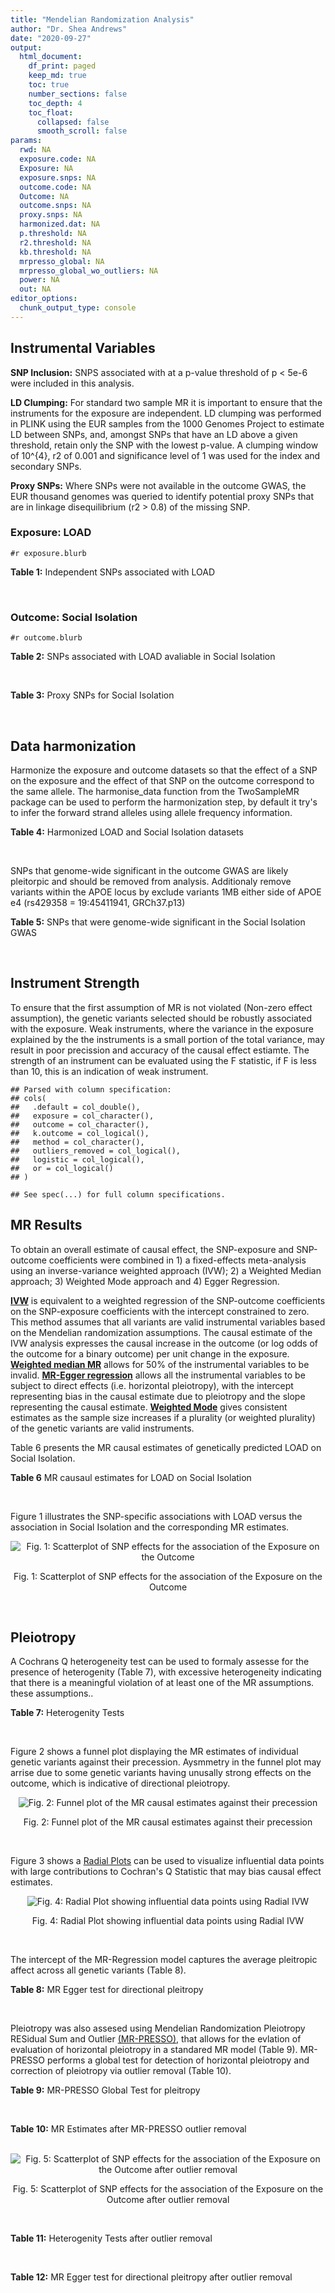 ```yaml
---
title: "Mendelian Randomization Analysis"
author: "Dr. Shea Andrews"
date: "2020-09-27"
output:
  html_document:
    df_print: paged
    keep_md: true
    toc: true
    number_sections: false
    toc_depth: 4
    toc_float:
      collapsed: false
      smooth_scroll: false
params:
  rwd: NA
  exposure.code: NA
  Exposure: NA
  exposure.snps: NA
  outcome.code: NA
  Outcome: NA
  outcome.snps: NA
  proxy.snps: NA
  harmonized.dat: NA
  p.threshold: NA
  r2.threshold: NA
  kb.threshold: NA
  mrpresso_global: NA
  mrpresso_global_wo_outliers: NA
  power: NA
  out: NA
editor_options:
  chunk_output_type: console
---
```







## Instrumental Variables
**SNP Inclusion:** SNPS associated with at a p-value threshold of p < 5e-6 were included in this analysis.
<br>

**LD Clumping:** For standard two sample MR it is important to ensure that the instruments for the exposure are independent. LD clumping was performed in PLINK using the EUR samples from the 1000 Genomes Project to estimate LD between SNPs, and, amongst SNPs that have an LD above a given threshold, retain only the SNP with the lowest p-value. A clumping window of 10^{4}, r2 of 0.001 and significance level of 1 was used for the index and secondary SNPs.
<br>

**Proxy SNPs:** Where SNPs were not available in the outcome GWAS, the EUR thousand genomes was queried to identify potential proxy SNPs that are in linkage disequilibrium (r2 > 0.8) of the missing SNP.
<br>

### Exposure: LOAD
`#r exposure.blurb`
<br>

**Table 1:** Independent SNPs associated with LOAD
<div data-pagedtable="false">
  <script data-pagedtable-source type="application/json">
{"columns":[{"label":["SNP"],"name":[1],"type":["chr"],"align":["left"]},{"label":["CHROM"],"name":[2],"type":["dbl"],"align":["right"]},{"label":["POS"],"name":[3],"type":["dbl"],"align":["right"]},{"label":["REF"],"name":[4],"type":["chr"],"align":["left"]},{"label":["ALT"],"name":[5],"type":["chr"],"align":["left"]},{"label":["AF"],"name":[6],"type":["dbl"],"align":["right"]},{"label":["BETA"],"name":[7],"type":["dbl"],"align":["right"]},{"label":["SE"],"name":[8],"type":["dbl"],"align":["right"]},{"label":["Z"],"name":[9],"type":["dbl"],"align":["right"]},{"label":["P"],"name":[10],"type":["dbl"],"align":["right"]},{"label":["N"],"name":[11],"type":["dbl"],"align":["right"]},{"label":["TRAIT"],"name":[12],"type":["chr"],"align":["left"]}],"data":[{"1":"rs679515","2":"1","3":"207750568","4":"T","5":"C","6":"0.8126","7":"-0.1508","8":"0.0183","9":"-8.240440","10":"1.555000e-16","11":"63926","12":"LOAD"},{"1":"rs7584040","2":"2","3":"127863224","4":"C","5":"T","6":"0.2261","7":"0.0862","8":"0.0172","9":"5.011628","10":"5.341000e-07","11":"63926","12":"LOAD"},{"1":"rs6733839","2":"2","3":"127892810","4":"C","5":"T","6":"0.4067","7":"0.1693","8":"0.0154","9":"10.993506","10":"4.022000e-28","11":"63926","12":"LOAD"},{"1":"rs35695568","2":"2","3":"186794162","4":"G","5":"T","6":"0.0922","7":"0.1152","8":"0.0247","9":"4.663968","10":"3.200000e-06","11":"63926","12":"LOAD"},{"1":"rs10933431","2":"2","3":"233981912","4":"G","5":"C","6":"0.7774","7":"0.1001","8":"0.0194","9":"5.159794","10":"2.552000e-07","11":"63926","12":"LOAD"},{"1":"rs6805148","2":"3","3":"45101639","4":"A","5":"C","6":"0.0864","7":"-0.1293","8":"0.0257","9":"-5.031130","10":"4.774000e-07","11":"63926","12":"LOAD"},{"1":"rs28660482","2":"4","3":"66245059","4":"T","5":"A","6":"0.0243","7":"0.2220","8":"0.0475","9":"4.673684","10":"2.900000e-06","11":"63926","12":"LOAD"},{"1":"rs6822989","2":"4","3":"104176240","4":"C","5":"T","6":"0.0082","7":"0.4361","8":"0.0940","9":"4.639362","10":"3.487000e-06","11":"63926","12":"LOAD"},{"1":"rs35868327","2":"5","3":"52665230","4":"T","5":"A","6":"0.0132","7":"-0.3753","8":"0.0760","9":"-4.938158","10":"7.796000e-07","11":"63926","12":"LOAD"},{"1":"rs11168036","2":"5","3":"139707439","4":"T","5":"G","6":"0.5033","7":"-0.0754","8":"0.0143","9":"-5.272730","10":"1.432000e-07","11":"63926","12":"LOAD"},{"1":"rs34665982","2":"6","3":"32560306","4":"T","5":"C","6":"0.5213","7":"-0.0967","8":"0.0166","9":"-5.825300","10":"5.798000e-09","11":"63926","12":"LOAD"},{"1":"rs114812713","2":"6","3":"41034000","4":"G","5":"C","6":"0.0301","7":"0.2980","8":"0.0431","9":"6.914153","10":"4.467000e-12","11":"63926","12":"LOAD"},{"1":"rs1385742","2":"6","3":"47595155","4":"A","5":"T","6":"0.6344","7":"-0.0876","8":"0.0157","9":"-5.579620","10":"2.232000e-08","11":"63926","12":"LOAD"},{"1":"rs143429938","2":"7","3":"33721795","4":"C","5":"T","6":"0.0211","7":"0.3535","8":"0.0769","9":"4.596879","10":"4.253000e-06","11":"63926","12":"LOAD"},{"1":"rs9649710","2":"7","3":"50322832","4":"A","5":"G","6":"0.6331","7":"0.0676","8":"0.0148","9":"4.567570","10":"4.794000e-06","11":"63926","12":"LOAD"},{"1":"rs117240937","2":"7","3":"127426090","4":"G","5":"A","6":"0.0173","7":"-0.3122","8":"0.0672","9":"-4.645833","10":"3.350000e-06","11":"63926","12":"LOAD"},{"1":"rs11767557","2":"7","3":"143109139","4":"T","5":"C","6":"0.1968","7":"-0.1028","8":"0.0182","9":"-5.648350","10":"1.561000e-08","11":"63926","12":"LOAD"},{"1":"rs73223431","2":"8","3":"27219987","4":"C","5":"T","6":"0.3669","7":"0.0936","8":"0.0153","9":"6.117647","10":"8.342000e-10","11":"63926","12":"LOAD"},{"1":"rs867230","2":"8","3":"27468503","4":"C","5":"A","6":"0.6029","7":"0.1333","8":"0.0158","9":"8.436709","10":"3.492000e-17","11":"63926","12":"LOAD"},{"1":"rs13252043","2":"8","3":"71551628","4":"C","5":"T","6":"0.0984","7":"0.1140","8":"0.0237","9":"4.810127","10":"1.570000e-06","11":"63926","12":"LOAD"},{"1":"rs6559689","2":"9","3":"85450616","4":"C","5":"T","6":"0.0504","7":"0.1585","8":"0.0335","9":"4.731343","10":"2.169000e-06","11":"63926","12":"LOAD"},{"1":"rs12416487","2":"10","3":"11721057","4":"A","5":"T","6":"0.6519","7":"0.0850","8":"0.0154","9":"5.519480","10":"3.417000e-08","11":"63926","12":"LOAD"},{"1":"rs3740688","2":"11","3":"47380340","4":"G","5":"T","6":"0.5524","7":"0.0935","8":"0.0144","9":"6.493056","10":"9.702000e-11","11":"63926","12":"LOAD"},{"1":"rs1582763","2":"11","3":"60021948","4":"G","5":"A","6":"0.3729","7":"-0.1232","8":"0.0149","9":"-8.268456","10":"1.186000e-16","11":"63926","12":"LOAD"},{"1":"rs3851179","2":"11","3":"85868640","4":"T","5":"C","6":"0.6410","7":"0.1198","8":"0.0148","9":"8.094590","10":"5.809000e-16","11":"63926","12":"LOAD"},{"1":"rs11218343","2":"11","3":"121435587","4":"T","5":"C","6":"0.0401","7":"-0.2053","8":"0.0369","9":"-5.563690","10":"2.633000e-08","11":"63926","12":"LOAD"},{"1":"rs9787911","2":"11","3":"131769402","4":"T","5":"C","6":"0.4249","7":"0.0662","8":"0.0144","9":"4.597220","10":"4.386000e-06","11":"63926","12":"LOAD"},{"1":"rs117394726","2":"12","3":"127222883","4":"A","5":"C","6":"0.0400","7":"0.2193","8":"0.0465","9":"4.716130","10":"2.459000e-06","11":"63926","12":"LOAD"},{"1":"rs17125924","2":"14","3":"53391680","4":"A","5":"G","6":"0.0926","7":"0.1222","8":"0.0246","9":"4.967480","10":"6.621000e-07","11":"63926","12":"LOAD"},{"1":"rs12590654","2":"14","3":"92938855","4":"G","5":"A","6":"0.3353","7":"-0.0906","8":"0.0157","9":"-5.770701","10":"8.729000e-09","11":"63926","12":"LOAD"},{"1":"rs383902","2":"15","3":"59034174","4":"C","5":"T","6":"0.3274","7":"-0.0698","8":"0.0151","9":"-4.622517","10":"3.812000e-06","11":"63926","12":"LOAD"},{"1":"rs28588186","2":"16","3":"19910313","4":"C","5":"G","6":"0.1981","7":"-0.0880","8":"0.0181","9":"-4.861880","10":"1.115000e-06","11":"63926","12":"LOAD"},{"1":"rs62039712","2":"16","3":"79355857","4":"G","5":"A","6":"0.1158","7":"0.1528","8":"0.0288","9":"5.305556","10":"1.171000e-07","11":"63926","12":"LOAD"},{"1":"rs34971488","2":"16","3":"81779775","4":"G","5":"A","6":"0.2205","7":"0.0940","8":"0.0198","9":"4.747475","10":"2.067000e-06","11":"63926","12":"LOAD"},{"1":"rs2632516","2":"17","3":"56409089","4":"G","5":"C","6":"0.4402","7":"-0.0748","8":"0.0147","9":"-5.088435","10":"3.671000e-07","11":"63926","12":"LOAD"},{"1":"rs12151021","2":"19","3":"1050874","4":"A","5":"G","6":"0.6753","7":"-0.1071","8":"0.0169","9":"-6.337280","10":"2.562000e-10","11":"63926","12":"LOAD"},{"1":"rs8111708","2":"19","3":"18558876","4":"A","5":"G","6":"0.3427","7":"0.0696","8":"0.0151","9":"4.609270","10":"3.946000e-06","11":"63926","12":"LOAD"},{"1":"rs111358663","2":"19","3":"45196958","4":"T","5":"A","6":"0.0111","7":"-0.5369","8":"0.0795","9":"-6.753459","10":"1.436000e-11","11":"63926","12":"LOAD"},{"1":"rs4803765","2":"19","3":"45358448","4":"C","5":"T","6":"0.0243","7":"0.7165","8":"0.0610","9":"11.745902","10":"7.131000e-32","11":"63926","12":"LOAD"},{"1":"rs12972156","2":"19","3":"45387459","4":"C","5":"G","6":"0.2027","7":"0.9653","8":"0.0189","9":"51.074100","10":"2.225074e-308","11":"63926","12":"LOAD"},{"1":"rs117310449","2":"19","3":"45393516","4":"C","5":"T","6":"0.0130","7":"0.9879","8":"0.0691","9":"14.296671","10":"2.275000e-46","11":"63926","12":"LOAD"},{"1":"rs73033507","2":"19","3":"45431403","4":"C","5":"T","6":"0.0239","7":"-0.3620","8":"0.0657","9":"-5.509893","10":"3.646000e-08","11":"63926","12":"LOAD"},{"1":"rs114533385","2":"19","3":"45436753","4":"C","5":"T","6":"0.0210","7":"0.8281","8":"0.0661","9":"12.527988","10":"5.434000e-36","11":"63926","12":"LOAD"},{"1":"rs118004808","2":"19","3":"45439498","4":"C","5":"T","6":"0.0177","7":"-0.5523","8":"0.1015","9":"-5.441379","10":"5.274000e-08","11":"63926","12":"LOAD"},{"1":"rs139995984","2":"19","3":"45574482","4":"G","5":"C","6":"0.0155","7":"-0.5343","8":"0.0879","9":"-6.078498","10":"1.192000e-09","11":"63926","12":"LOAD"},{"1":"rs80182863","2":"19","3":"45653226","4":"C","5":"T","6":"0.0234","7":"0.2977","8":"0.0623","9":"4.778491","10":"1.750000e-06","11":"63926","12":"LOAD"},{"1":"rs6014724","2":"20","3":"54998544","4":"A","5":"G","6":"0.0920","7":"-0.1319","8":"0.0259","9":"-5.092660","10":"3.652000e-07","11":"63926","12":"LOAD"},{"1":"rs2830489","2":"21","3":"28148191","4":"C","5":"T","6":"0.2882","7":"-0.0837","8":"0.0162","9":"-5.166667","10":"2.422000e-07","11":"63926","12":"LOAD"},{"1":"rs138727474","2":"22","3":"21926584","4":"C","5":"T","6":"0.0269","7":"-0.2515","8":"0.0545","9":"-4.614679","10":"3.904000e-06","11":"63926","12":"LOAD"}],"options":{"columns":{"min":{},"max":[10]},"rows":{"min":[10],"max":[10]},"pages":{}}}
  </script>
</div>
<br>

### Outcome: Social Isolation
`#r outcome.blurb`
<br>

**Table 2:** SNPs associated with LOAD avaliable in Social Isolation
<div data-pagedtable="false">
  <script data-pagedtable-source type="application/json">
{"columns":[{"label":["SNP"],"name":[1],"type":["chr"],"align":["left"]},{"label":["CHROM"],"name":[2],"type":["dbl"],"align":["right"]},{"label":["POS"],"name":[3],"type":["dbl"],"align":["right"]},{"label":["REF"],"name":[4],"type":["chr"],"align":["left"]},{"label":["ALT"],"name":[5],"type":["chr"],"align":["left"]},{"label":["AF"],"name":[6],"type":["dbl"],"align":["right"]},{"label":["BETA"],"name":[7],"type":["dbl"],"align":["right"]},{"label":["SE"],"name":[8],"type":["dbl"],"align":["right"]},{"label":["Z"],"name":[9],"type":["dbl"],"align":["right"]},{"label":["P"],"name":[10],"type":["dbl"],"align":["right"]},{"label":["N"],"name":[11],"type":["dbl"],"align":["right"]},{"label":["TRAIT"],"name":[12],"type":["chr"],"align":["left"]}],"data":[{"1":"rs679515","2":"1","3":"207750568","4":"T","5":"C","6":"0.822636","7":"-0.00027548","8":"0.00268141","9":"-0.10273800","10":"0.91817077","11":"452302","12":"Social_Isolation"},{"1":"rs7584040","2":"2","3":"127863224","4":"C","5":"T","6":"0.232646","7":"0.00059551","8":"0.00242412","9":"0.24566200","10":"0.80594419","11":"452302","12":"Social_Isolation"},{"1":"rs6733839","2":"2","3":"127892810","4":"C","5":"T","6":"0.391079","7":"0.00096754","8":"0.00209888","9":"0.46098100","10":"0.64481208","11":"452302","12":"Social_Isolation"},{"1":"rs35695568","2":"2","3":"186794162","4":"G","5":"T","6":"0.094878","7":"0.00391510","8":"0.00349514","9":"1.12016000","10":"0.26264734","11":"452302","12":"Social_Isolation"},{"1":"rs10933431","2":"2","3":"233981912","4":"G","5":"C","6":"0.781160","7":"-0.00355004","8":"0.00247723","9":"-1.43307000","10":"0.15183863","11":"452302","12":"Social_Isolation"},{"1":"rs6805148","2":"3","3":"45101639","4":"A","5":"C","6":"0.093335","7":"0.00289880","8":"0.00352091","9":"0.82331000","10":"0.41033163","11":"452302","12":"Social_Isolation"},{"1":"rs28660482","2":"4","3":"66245059","4":"T","5":"A","6":"0.023756","7":"-0.00964823","8":"0.00672565","9":"-1.43454000","10":"0.15141772","11":"452302","12":"Social_Isolation"},{"1":"rs11168036","2":"5","3":"139707439","4":"T","5":"G","6":"0.520366","7":"0.00301665","8":"0.00205017","9":"1.47141000","10":"0.14117998","11":"452302","12":"Social_Isolation"},{"1":"rs114812713","2":"6","3":"41034000","4":"G","5":"C","6":"0.026600","7":"-0.00657729","8":"0.00636523","9":"-1.03332000","10":"0.30145621","11":"452302","12":"Social_Isolation"},{"1":"rs1385742","2":"6","3":"47595155","4":"A","5":"T","6":"0.646838","7":"-0.00240520","8":"0.00214297","9":"-1.12237000","10":"0.26170657","11":"452302","12":"Social_Isolation"},{"1":"rs143429938","2":"7","3":"33721795","4":"C","5":"T","6":"0.015904","7":"0.00820575","8":"0.00818707","9":"1.00228000","10":"0.31620778","11":"452302","12":"Social_Isolation"},{"1":"rs9649710","2":"7","3":"50322832","4":"A","5":"G","6":"0.604244","7":"0.00438281","8":"0.00209450","9":"2.09253000","10":"0.03639072","11":"452302","12":"Social_Isolation"},{"1":"rs11767557","2":"7","3":"143109139","4":"T","5":"C","6":"0.213882","7":"0.00243225","8":"0.00249787","9":"0.97373000","10":"0.33019068","11":"452302","12":"Social_Isolation"},{"1":"rs73223431","2":"8","3":"27219987","4":"C","5":"T","6":"0.366301","7":"-0.00062303","8":"0.00212589","9":"-0.29306800","10":"0.76947052","11":"452302","12":"Social_Isolation"},{"1":"rs867230","2":"8","3":"27468503","4":"C","5":"A","6":"0.586984","7":"-0.00261719","8":"0.00208019","9":"-1.25815000","10":"0.20833906","11":"452302","12":"Social_Isolation"},{"1":"rs6559689","2":"9","3":"85450616","4":"C","5":"T","6":"0.045236","7":"0.00001560","8":"0.00492845","9":"0.00316618","10":"0.99747376","11":"452302","12":"Social_Isolation"},{"1":"rs12416487","2":"10","3":"11721057","4":"A","5":"T","6":"0.656695","7":"-0.00343914","8":"0.00215714","9":"-1.59430000","10":"0.11086794","11":"452302","12":"Social_Isolation"},{"1":"rs3740688","2":"11","3":"47380340","4":"G","5":"T","6":"0.544818","7":"0.00804757","8":"0.00205675","9":"3.91275000","10":"0.00009125","11":"452302","12":"Social_Isolation"},{"1":"rs1582763","2":"11","3":"60021948","4":"G","5":"A","6":"0.380114","7":"0.00078686","8":"0.00211002","9":"0.37291500","10":"0.70921192","11":"452302","12":"Social_Isolation"},{"1":"rs3851179","2":"11","3":"85868640","4":"T","5":"C","6":"0.628764","7":"-0.00204719","8":"0.00211998","9":"-0.96566600","10":"0.33421118","11":"452302","12":"Social_Isolation"},{"1":"rs11218343","2":"11","3":"121435587","4":"T","5":"C","6":"0.037070","7":"0.00173279","8":"0.00542115","9":"0.31963500","10":"0.74924518","11":"452302","12":"Social_Isolation"},{"1":"rs9787911","2":"11","3":"131769402","4":"T","5":"C","6":"0.427774","7":"0.00384797","8":"0.00207019","9":"1.85876000","10":"0.06306156","11":"452302","12":"Social_Isolation"},{"1":"rs117394726","2":"12","3":"127222883","4":"A","5":"C","6":"0.036110","7":"-0.00500463","8":"0.00549001","9":"-0.91159000","10":"0.36198464","11":"452302","12":"Social_Isolation"},{"1":"rs17125924","2":"14","3":"53391680","4":"A","5":"G","6":"0.091905","7":"-0.00048399","8":"0.00354540","9":"-0.13651100","10":"0.89141705","11":"452302","12":"Social_Isolation"},{"1":"rs12590654","2":"14","3":"92938855","4":"G","5":"A","6":"0.339776","7":"-0.00223486","8":"0.00216251","9":"-1.03346000","10":"0.30138992","11":"452302","12":"Social_Isolation"},{"1":"rs383902","2":"15","3":"59034174","4":"C","5":"T","6":"0.333992","7":"-0.00820420","8":"0.00217166","9":"-3.77784000","10":"0.00015819","11":"452302","12":"Social_Isolation"},{"1":"rs28588186","2":"16","3":"19910313","4":"C","5":"G","6":"0.200900","7":"-0.00141968","8":"0.00255629","9":"-0.55537000","10":"0.57864192","11":"452302","12":"Social_Isolation"},{"1":"rs62039712","2":"16","3":"79355857","4":"G","5":"A","6":"0.119960","7":"0.00606028","8":"0.00315232","9":"1.92248000","10":"0.05454558","11":"452302","12":"Social_Isolation"},{"1":"rs34971488","2":"16","3":"81779775","4":"G","5":"A","6":"0.210787","7":"0.00009228","8":"0.00251120","9":"0.03674550","10":"0.97068789","11":"452302","12":"Social_Isolation"},{"1":"rs2632516","2":"17","3":"56409089","4":"G","5":"C","6":"0.443172","7":"0.00057037","8":"0.00206183","9":"0.27663400","10":"0.78206096","11":"452302","12":"Social_Isolation"},{"1":"rs12151021","2":"19","3":"1050874","4":"A","5":"G","6":"0.674199","7":"0.00318801","8":"0.00218540","9":"1.45878000","10":"0.14462556","11":"452302","12":"Social_Isolation"},{"1":"rs8111708","2":"19","3":"18558876","4":"A","5":"G","6":"0.349688","7":"-0.00078792","8":"0.00214783","9":"-0.36684400","10":"0.71373503","11":"452302","12":"Social_Isolation"},{"1":"rs111358663","2":"19","3":"45196958","4":"T","5":"A","6":"0.015690","7":"0.01316460","8":"0.00824182","9":"1.59729000","10":"0.11020160","11":"452302","12":"Social_Isolation"},{"1":"rs12972156","2":"19","3":"45387459","4":"C","5":"G","6":"0.148476","7":"0.00115936","8":"0.00288054","9":"0.40248100","10":"0.68733025","11":"452302","12":"Social_Isolation"},{"1":"rs117310449","2":"19","3":"45393516","4":"C","5":"T","6":"0.012059","7":"0.00663367","8":"0.00938381","9":"0.70692700","10":"0.47961166","11":"452302","12":"Social_Isolation"},{"1":"rs73033507","2":"19","3":"45431403","4":"C","5":"T","6":"0.038443","7":"-0.01303930","8":"0.00532726","9":"-2.44765000","10":"0.01437922","11":"452302","12":"Social_Isolation"},{"1":"rs114533385","2":"19","3":"45436753","4":"C","5":"T","6":"0.011168","7":"0.00460969","8":"0.00974656","9":"0.47295600","10":"0.63624466","11":"452302","12":"Social_Isolation"},{"1":"rs118004808","2":"19","3":"45439498","4":"C","5":"T","6":"0.018615","7":"0.00531946","8":"0.00757790","9":"0.70197000","10":"0.48269785","11":"452302","12":"Social_Isolation"},{"1":"rs139995984","2":"19","3":"45574482","4":"G","5":"C","6":"0.013403","7":"0.00382230","8":"0.00890696","9":"0.42913600","10":"0.66782432","11":"452302","12":"Social_Isolation"},{"1":"rs80182863","2":"19","3":"45653226","4":"C","5":"T","6":"0.015535","7":"0.01724480","8":"0.00828218","9":"2.08216000","10":"0.03732749","11":"452302","12":"Social_Isolation"},{"1":"rs6014724","2":"20","3":"54998544","4":"A","5":"G","6":"0.088160","7":"0.00008045","8":"0.00361248","9":"0.02226960","10":"0.98223290","11":"452302","12":"Social_Isolation"},{"1":"rs2830489","2":"21","3":"28148191","4":"C","5":"T","6":"0.274803","7":"0.00636898","8":"0.00229436","9":"2.77593000","10":"0.00550443","11":"452302","12":"Social_Isolation"},{"1":"rs138727474","2":"22","3":"21926584","4":"C","5":"T","6":"0.036353","7":"-0.00381752","8":"0.00547232","9":"-0.69760500","10":"0.48542409","11":"452302","12":"Social_Isolation"},{"1":"rs6822989","2":"NA","3":"NA","4":"NA","5":"NA","6":"NA","7":"NA","8":"NA","9":"NA","10":"NA","11":"NA","12":"NA"},{"1":"rs35868327","2":"NA","3":"NA","4":"NA","5":"NA","6":"NA","7":"NA","8":"NA","9":"NA","10":"NA","11":"NA","12":"NA"},{"1":"rs34665982","2":"NA","3":"NA","4":"NA","5":"NA","6":"NA","7":"NA","8":"NA","9":"NA","10":"NA","11":"NA","12":"NA"},{"1":"rs117240937","2":"NA","3":"NA","4":"NA","5":"NA","6":"NA","7":"NA","8":"NA","9":"NA","10":"NA","11":"NA","12":"NA"},{"1":"rs13252043","2":"NA","3":"NA","4":"NA","5":"NA","6":"NA","7":"NA","8":"NA","9":"NA","10":"NA","11":"NA","12":"NA"},{"1":"rs4803765","2":"NA","3":"NA","4":"NA","5":"NA","6":"NA","7":"NA","8":"NA","9":"NA","10":"NA","11":"NA","12":"NA"}],"options":{"columns":{"min":{},"max":[10]},"rows":{"min":[10],"max":[10]},"pages":{}}}
  </script>
</div>
<br>

**Table 3:** Proxy SNPs for Social Isolation
<div data-pagedtable="false">
  <script data-pagedtable-source type="application/json">
{"columns":[{"label":["target_snp"],"name":[1],"type":["chr"],"align":["left"]},{"label":["proxy_snp"],"name":[2],"type":["chr"],"align":["left"]},{"label":["ld.r2"],"name":[3],"type":["dbl"],"align":["right"]},{"label":["Dprime"],"name":[4],"type":["dbl"],"align":["right"]},{"label":["PHASE"],"name":[5],"type":["chr"],"align":["left"]},{"label":["X12"],"name":[6],"type":["lgl"],"align":["right"]},{"label":["CHROM"],"name":[7],"type":["dbl"],"align":["right"]},{"label":["POS"],"name":[8],"type":["dbl"],"align":["right"]},{"label":["REF.proxy"],"name":[9],"type":["chr"],"align":["left"]},{"label":["ALT.proxy"],"name":[10],"type":["chr"],"align":["left"]},{"label":["AF"],"name":[11],"type":["dbl"],"align":["right"]},{"label":["BETA"],"name":[12],"type":["dbl"],"align":["right"]},{"label":["SE"],"name":[13],"type":["dbl"],"align":["right"]},{"label":["Z"],"name":[14],"type":["dbl"],"align":["right"]},{"label":["P"],"name":[15],"type":["dbl"],"align":["right"]},{"label":["N"],"name":[16],"type":["dbl"],"align":["right"]},{"label":["TRAIT"],"name":[17],"type":["chr"],"align":["left"]},{"label":["ref"],"name":[18],"type":["chr"],"align":["left"]},{"label":["ref.proxy"],"name":[19],"type":["chr"],"align":["left"]},{"label":["alt"],"name":[20],"type":["chr"],"align":["left"]},{"label":["alt.proxy"],"name":[21],"type":["chr"],"align":["left"]},{"label":["ALT"],"name":[22],"type":["chr"],"align":["left"]},{"label":["REF"],"name":[23],"type":["chr"],"align":["left"]},{"label":["proxy.outcome"],"name":[24],"type":["lgl"],"align":["right"]}],"data":[{"1":"rs35868327","2":"rs13182752","3":"1","4":"1","5":"GA/TG","6":"NA","7":"5","8":"52672171","9":"G","10":"A","11":"0.024547","12":"0.00197475","13":"0.00661908","14":"0.298342","15":"0.7654420","16":"452302","17":"Social_Isolation","18":"G","19":"A","20":"T","21":"G","22":"G","23":"T","24":"TRUE"},{"1":"rs13252043","2":"rs11996416","3":"1","4":"1","5":"TT/CC","6":"NA","7":"8","8":"71505146","9":"C","10":"T","11":"0.093972","12":"-0.00149485","13":"0.00351019","14":"-0.425859","15":"0.6702102","16":"452302","17":"Social_Isolation","18":"T","19":"T","20":"C","21":"C","22":"T","23":"C","24":"TRUE"},{"1":"rs6822989","2":"NA","3":"NA","4":"NA","5":"NA","6":"NA","7":"NA","8":"NA","9":"NA","10":"NA","11":"NA","12":"NA","13":"NA","14":"NA","15":"NA","16":"NA","17":"NA","18":"NA","19":"NA","20":"NA","21":"NA","22":"NA","23":"NA","24":"NA"},{"1":"rs34665982","2":"NA","3":"NA","4":"NA","5":"NA","6":"NA","7":"NA","8":"NA","9":"NA","10":"NA","11":"NA","12":"NA","13":"NA","14":"NA","15":"NA","16":"NA","17":"NA","18":"NA","19":"NA","20":"NA","21":"NA","22":"NA","23":"NA","24":"NA"},{"1":"rs117240937","2":"NA","3":"NA","4":"NA","5":"NA","6":"NA","7":"NA","8":"NA","9":"NA","10":"NA","11":"NA","12":"NA","13":"NA","14":"NA","15":"NA","16":"NA","17":"NA","18":"NA","19":"NA","20":"NA","21":"NA","22":"NA","23":"NA","24":"NA"},{"1":"rs4803765","2":"NA","3":"NA","4":"NA","5":"NA","6":"NA","7":"NA","8":"NA","9":"NA","10":"NA","11":"NA","12":"NA","13":"NA","14":"NA","15":"NA","16":"NA","17":"NA","18":"NA","19":"NA","20":"NA","21":"NA","22":"NA","23":"NA","24":"NA"}],"options":{"columns":{"min":{},"max":[10]},"rows":{"min":[10],"max":[10]},"pages":{}}}
  </script>
</div>
<br>

## Data harmonization
Harmonize the exposure and outcome datasets so that the effect of a SNP on the exposure and the effect of that SNP on the outcome correspond to the same allele. The harmonise_data function from the TwoSampleMR package can be used to perform the harmonization step, by default it try's to infer the forward strand alleles using allele frequency information.
<br>

**Table 4:** Harmonized LOAD and Social Isolation datasets
<div data-pagedtable="false">
  <script data-pagedtable-source type="application/json">
{"columns":[{"label":["SNP"],"name":[1],"type":["chr"],"align":["left"]},{"label":["effect_allele.exposure"],"name":[2],"type":["chr"],"align":["left"]},{"label":["other_allele.exposure"],"name":[3],"type":["chr"],"align":["left"]},{"label":["effect_allele.outcome"],"name":[4],"type":["chr"],"align":["left"]},{"label":["other_allele.outcome"],"name":[5],"type":["chr"],"align":["left"]},{"label":["beta.exposure"],"name":[6],"type":["dbl"],"align":["right"]},{"label":["beta.outcome"],"name":[7],"type":["dbl"],"align":["right"]},{"label":["eaf.exposure"],"name":[8],"type":["dbl"],"align":["right"]},{"label":["eaf.outcome"],"name":[9],"type":["dbl"],"align":["right"]},{"label":["remove"],"name":[10],"type":["lgl"],"align":["right"]},{"label":["palindromic"],"name":[11],"type":["lgl"],"align":["right"]},{"label":["ambiguous"],"name":[12],"type":["lgl"],"align":["right"]},{"label":["id.outcome"],"name":[13],"type":["chr"],"align":["left"]},{"label":["chr.outcome"],"name":[14],"type":["dbl"],"align":["right"]},{"label":["pos.outcome"],"name":[15],"type":["dbl"],"align":["right"]},{"label":["se.outcome"],"name":[16],"type":["dbl"],"align":["right"]},{"label":["z.outcome"],"name":[17],"type":["dbl"],"align":["right"]},{"label":["pval.outcome"],"name":[18],"type":["dbl"],"align":["right"]},{"label":["samplesize.outcome"],"name":[19],"type":["dbl"],"align":["right"]},{"label":["outcome"],"name":[20],"type":["chr"],"align":["left"]},{"label":["mr_keep.outcome"],"name":[21],"type":["lgl"],"align":["right"]},{"label":["pval_origin.outcome"],"name":[22],"type":["chr"],"align":["left"]},{"label":["chr.exposure"],"name":[23],"type":["dbl"],"align":["right"]},{"label":["pos.exposure"],"name":[24],"type":["dbl"],"align":["right"]},{"label":["se.exposure"],"name":[25],"type":["dbl"],"align":["right"]},{"label":["z.exposure"],"name":[26],"type":["dbl"],"align":["right"]},{"label":["pval.exposure"],"name":[27],"type":["dbl"],"align":["right"]},{"label":["samplesize.exposure"],"name":[28],"type":["dbl"],"align":["right"]},{"label":["exposure"],"name":[29],"type":["chr"],"align":["left"]},{"label":["mr_keep.exposure"],"name":[30],"type":["lgl"],"align":["right"]},{"label":["pval_origin.exposure"],"name":[31],"type":["chr"],"align":["left"]},{"label":["id.exposure"],"name":[32],"type":["chr"],"align":["left"]},{"label":["action"],"name":[33],"type":["dbl"],"align":["right"]},{"label":["mr_keep"],"name":[34],"type":["lgl"],"align":["right"]},{"label":["pt"],"name":[35],"type":["dbl"],"align":["right"]},{"label":["pleitropy_keep"],"name":[36],"type":["lgl"],"align":["right"]},{"label":["mrpresso_RSSobs"],"name":[37],"type":["dbl"],"align":["right"]},{"label":["mrpresso_pval"],"name":[38],"type":["dbl"],"align":["right"]},{"label":["mrpresso_keep"],"name":[39],"type":["lgl"],"align":["right"]}],"data":[{"1":"rs10933431","2":"C","3":"G","4":"C","5":"G","6":"0.1001","7":"-0.00355004","8":"0.7774","9":"0.781160","10":"FALSE","11":"TRUE","12":"FALSE","13":"bchj82","14":"2","15":"233981912","16":"0.00247723","17":"-1.43307000","18":"0.15183863","19":"452302","20":"Day2018sociso","21":"TRUE","22":"reported","23":"2","24":"233981912","25":"0.0194","26":"5.159794","27":"2.552e-07","28":"63926","29":"Kunkle2019load","30":"TRUE","31":"reported","32":"lDkvlz","33":"2","34":"TRUE","35":"5e-06","36":"TRUE","37":"1.359987e-05","38":"1.0000","39":"TRUE"},{"1":"rs111358663","2":"A","3":"T","4":"A","5":"T","6":"-0.5369","7":"0.01316460","8":"0.0111","9":"0.015690","10":"FALSE","11":"TRUE","12":"FALSE","13":"bchj82","14":"19","15":"45196958","16":"0.00824182","17":"1.59729000","18":"0.11020160","19":"452302","20":"Day2018sociso","21":"TRUE","22":"reported","23":"19","24":"45196958","25":"0.0795","26":"-6.753459","27":"1.436e-11","28":"63926","29":"Kunkle2019load","30":"TRUE","31":"reported","32":"lDkvlz","33":"2","34":"TRUE","35":"5e-06","36":"FALSE","37":"NA","38":"NA","39":"NA"},{"1":"rs11168036","2":"G","3":"T","4":"G","5":"T","6":"-0.0754","7":"0.00301665","8":"0.5033","9":"0.520366","10":"FALSE","11":"FALSE","12":"FALSE","13":"bchj82","14":"5","15":"139707439","16":"0.00205017","17":"1.47141000","18":"0.14117998","19":"452302","20":"Day2018sociso","21":"TRUE","22":"reported","23":"5","24":"139707439","25":"0.0143","26":"-5.272730","27":"1.432e-07","28":"63926","29":"Kunkle2019load","30":"TRUE","31":"reported","32":"lDkvlz","33":"2","34":"TRUE","35":"5e-06","36":"TRUE","37":"9.706358e-06","38":"1.0000","39":"TRUE"},{"1":"rs11218343","2":"C","3":"T","4":"C","5":"T","6":"-0.2053","7":"0.00173279","8":"0.0401","9":"0.037070","10":"FALSE","11":"FALSE","12":"FALSE","13":"bchj82","14":"11","15":"121435587","16":"0.00542115","17":"0.31963500","18":"0.74924518","19":"452302","20":"Day2018sociso","21":"TRUE","22":"reported","23":"11","24":"121435587","25":"0.0369","26":"-5.563690","27":"2.633e-08","28":"63926","29":"Kunkle2019load","30":"TRUE","31":"reported","32":"lDkvlz","33":"2","34":"TRUE","35":"5e-06","36":"TRUE","37":"3.487825e-06","38":"1.0000","39":"TRUE"},{"1":"rs114533385","2":"T","3":"C","4":"T","5":"C","6":"0.8281","7":"0.00460969","8":"0.0210","9":"0.011168","10":"FALSE","11":"FALSE","12":"FALSE","13":"bchj82","14":"19","15":"45436753","16":"0.00974656","17":"0.47295600","18":"0.63624466","19":"452302","20":"Day2018sociso","21":"TRUE","22":"reported","23":"19","24":"45436753","25":"0.0661","26":"12.527988","27":"5.434e-36","28":"63926","29":"Kunkle2019load","30":"TRUE","31":"reported","32":"lDkvlz","33":"2","34":"TRUE","35":"5e-06","36":"FALSE","37":"NA","38":"NA","39":"NA"},{"1":"rs114812713","2":"C","3":"G","4":"C","5":"G","6":"0.2980","7":"-0.00657729","8":"0.0301","9":"0.026600","10":"FALSE","11":"TRUE","12":"FALSE","13":"bchj82","14":"6","15":"41034000","16":"0.00636523","17":"-1.03332000","18":"0.30145621","19":"452302","20":"Day2018sociso","21":"TRUE","22":"reported","23":"6","24":"41034000","25":"0.0431","26":"6.914153","27":"4.467e-12","28":"63926","29":"Kunkle2019load","30":"TRUE","31":"reported","32":"lDkvlz","33":"2","34":"TRUE","35":"5e-06","36":"TRUE","37":"4.824878e-05","38":"1.0000","39":"TRUE"},{"1":"rs117310449","2":"T","3":"C","4":"T","5":"C","6":"0.9879","7":"0.00663367","8":"0.0130","9":"0.012059","10":"FALSE","11":"FALSE","12":"FALSE","13":"bchj82","14":"19","15":"45393516","16":"0.00938381","17":"0.70692700","18":"0.47961166","19":"452302","20":"Day2018sociso","21":"TRUE","22":"reported","23":"19","24":"45393516","25":"0.0691","26":"14.296671","27":"2.275e-46","28":"63926","29":"Kunkle2019load","30":"TRUE","31":"reported","32":"lDkvlz","33":"2","34":"TRUE","35":"5e-06","36":"FALSE","37":"NA","38":"NA","39":"NA"},{"1":"rs117394726","2":"C","3":"A","4":"C","5":"A","6":"0.2193","7":"-0.00500463","8":"0.0400","9":"0.036110","10":"FALSE","11":"FALSE","12":"FALSE","13":"bchj82","14":"12","15":"127222883","16":"0.00549001","17":"-0.91159000","18":"0.36198464","19":"452302","20":"Day2018sociso","21":"TRUE","22":"reported","23":"12","24":"127222883","25":"0.0465","26":"4.716130","27":"2.459e-06","28":"63926","29":"Kunkle2019load","30":"TRUE","31":"reported","32":"lDkvlz","33":"2","34":"TRUE","35":"5e-06","36":"TRUE","37":"2.737851e-05","38":"1.0000","39":"TRUE"},{"1":"rs11767557","2":"C","3":"T","4":"C","5":"T","6":"-0.1028","7":"0.00243225","8":"0.1968","9":"0.213882","10":"FALSE","11":"FALSE","12":"FALSE","13":"bchj82","14":"7","15":"143109139","16":"0.00249787","17":"0.97373000","18":"0.33019068","19":"452302","20":"Day2018sociso","21":"TRUE","22":"reported","23":"7","24":"143109139","25":"0.0182","26":"-5.648350","27":"1.561e-08","28":"63926","29":"Kunkle2019load","30":"TRUE","31":"reported","32":"lDkvlz","33":"2","34":"TRUE","35":"5e-06","36":"TRUE","37":"6.477578e-06","38":"1.0000","39":"TRUE"},{"1":"rs118004808","2":"T","3":"C","4":"T","5":"C","6":"-0.5523","7":"0.00531946","8":"0.0177","9":"0.018615","10":"FALSE","11":"FALSE","12":"FALSE","13":"bchj82","14":"19","15":"45439498","16":"0.00757790","17":"0.70197000","18":"0.48269785","19":"452302","20":"Day2018sociso","21":"TRUE","22":"reported","23":"19","24":"45439498","25":"0.1015","26":"-5.441379","27":"5.274e-08","28":"63926","29":"Kunkle2019load","30":"TRUE","31":"reported","32":"lDkvlz","33":"2","34":"TRUE","35":"5e-06","36":"FALSE","37":"NA","38":"NA","39":"NA"},{"1":"rs12151021","2":"G","3":"A","4":"G","5":"A","6":"-0.1071","7":"0.00318801","8":"0.6753","9":"0.674199","10":"FALSE","11":"FALSE","12":"FALSE","13":"bchj82","14":"19","15":"1050874","16":"0.00218540","17":"1.45878000","18":"0.14462556","19":"452302","20":"Day2018sociso","21":"TRUE","22":"reported","23":"19","24":"1050874","25":"0.0169","26":"-6.337280","27":"2.562e-10","28":"63926","29":"Kunkle2019load","30":"TRUE","31":"reported","32":"lDkvlz","33":"2","34":"TRUE","35":"5e-06","36":"TRUE","37":"1.129143e-05","38":"1.0000","39":"TRUE"},{"1":"rs12416487","2":"T","3":"A","4":"T","5":"A","6":"0.0850","7":"-0.00343914","8":"0.6519","9":"0.656695","10":"FALSE","11":"TRUE","12":"FALSE","13":"bchj82","14":"10","15":"11721057","16":"0.00215714","17":"-1.59430000","18":"0.11086794","19":"452302","20":"Day2018sociso","21":"TRUE","22":"reported","23":"10","24":"11721057","25":"0.0154","26":"5.519480","27":"3.417e-08","28":"63926","29":"Kunkle2019load","30":"TRUE","31":"reported","32":"lDkvlz","33":"2","34":"TRUE","35":"5e-06","36":"TRUE","37":"1.269148e-05","38":"1.0000","39":"TRUE"},{"1":"rs12590654","2":"A","3":"G","4":"A","5":"G","6":"-0.0906","7":"-0.00223486","8":"0.3353","9":"0.339776","10":"FALSE","11":"FALSE","12":"FALSE","13":"bchj82","14":"14","15":"92938855","16":"0.00216251","17":"-1.03346000","18":"0.30138992","19":"452302","20":"Day2018sociso","21":"TRUE","22":"reported","23":"14","24":"92938855","25":"0.0157","26":"-5.770701","27":"8.729e-09","28":"63926","29":"Kunkle2019load","30":"TRUE","31":"reported","32":"lDkvlz","33":"2","34":"TRUE","35":"5e-06","36":"TRUE","37":"5.079972e-06","38":"1.0000","39":"TRUE"},{"1":"rs12972156","2":"G","3":"C","4":"G","5":"C","6":"0.9653","7":"0.00115936","8":"0.2027","9":"0.148476","10":"FALSE","11":"TRUE","12":"FALSE","13":"bchj82","14":"19","15":"45387459","16":"0.00288054","17":"0.40248100","18":"0.68733025","19":"452302","20":"Day2018sociso","21":"TRUE","22":"reported","23":"19","24":"45387459","25":"0.0189","26":"51.074100","27":"1.000e-200","28":"63926","29":"Kunkle2019load","30":"TRUE","31":"reported","32":"lDkvlz","33":"2","34":"TRUE","35":"5e-06","36":"FALSE","37":"NA","38":"NA","39":"NA"},{"1":"rs13252043","2":"T","3":"C","4":"T","5":"C","6":"0.1140","7":"-0.00149485","8":"0.0984","9":"0.093972","10":"FALSE","11":"FALSE","12":"FALSE","13":"bchj82","14":"8","15":"71505146","16":"0.00351019","17":"-0.42585900","18":"0.67021024","19":"452302","20":"Day2018sociso","21":"TRUE","22":"reported","23":"8","24":"71551628","25":"0.0237","26":"4.810127","27":"1.570e-06","28":"63926","29":"Kunkle2019load","30":"TRUE","31":"reported","32":"lDkvlz","33":"2","34":"TRUE","35":"5e-06","36":"TRUE","37":"2.472148e-06","38":"1.0000","39":"TRUE"},{"1":"rs1385742","2":"T","3":"A","4":"T","5":"A","6":"-0.0876","7":"-0.00240520","8":"0.6344","9":"0.646838","10":"FALSE","11":"TRUE","12":"FALSE","13":"bchj82","14":"6","15":"47595155","16":"0.00214297","17":"-1.12237000","18":"0.26170657","19":"452302","20":"Day2018sociso","21":"TRUE","22":"reported","23":"6","24":"47595155","25":"0.0157","26":"-5.579620","27":"2.232e-08","28":"63926","29":"Kunkle2019load","30":"TRUE","31":"reported","32":"lDkvlz","33":"2","34":"TRUE","35":"5e-06","36":"TRUE","37":"5.890873e-06","38":"1.0000","39":"TRUE"},{"1":"rs138727474","2":"T","3":"C","4":"T","5":"C","6":"-0.2515","7":"-0.00381752","8":"0.0269","9":"0.036353","10":"FALSE","11":"FALSE","12":"FALSE","13":"bchj82","14":"22","15":"21926584","16":"0.00547232","17":"-0.69760500","18":"0.48542409","19":"452302","20":"Day2018sociso","21":"TRUE","22":"reported","23":"22","24":"21926584","25":"0.0545","26":"-4.614679","27":"3.904e-06","28":"63926","29":"Kunkle2019load","30":"TRUE","31":"reported","32":"lDkvlz","33":"2","34":"TRUE","35":"5e-06","36":"TRUE","37":"1.463827e-05","38":"1.0000","39":"TRUE"},{"1":"rs139995984","2":"C","3":"G","4":"C","5":"G","6":"-0.5343","7":"0.00382230","8":"0.0155","9":"0.013403","10":"FALSE","11":"TRUE","12":"FALSE","13":"bchj82","14":"19","15":"45574482","16":"0.00890696","17":"0.42913600","18":"0.66782432","19":"452302","20":"Day2018sociso","21":"TRUE","22":"reported","23":"19","24":"45574482","25":"0.0879","26":"-6.078498","27":"1.192e-09","28":"63926","29":"Kunkle2019load","30":"TRUE","31":"reported","32":"lDkvlz","33":"2","34":"TRUE","35":"5e-06","36":"FALSE","37":"NA","38":"NA","39":"NA"},{"1":"rs143429938","2":"T","3":"C","4":"T","5":"C","6":"0.3535","7":"0.00820575","8":"0.0211","9":"0.015904","10":"FALSE","11":"FALSE","12":"FALSE","13":"bchj82","14":"7","15":"33721795","16":"0.00818707","17":"1.00228000","18":"0.31620778","19":"452302","20":"Day2018sociso","21":"TRUE","22":"reported","23":"7","24":"33721795","25":"0.0769","26":"4.596879","27":"4.253e-06","28":"63926","29":"Kunkle2019load","30":"TRUE","31":"reported","32":"lDkvlz","33":"2","34":"TRUE","35":"5e-06","36":"TRUE","37":"6.855789e-05","38":"1.0000","39":"TRUE"},{"1":"rs1582763","2":"A","3":"G","4":"A","5":"G","6":"-0.1232","7":"0.00078686","8":"0.3729","9":"0.380114","10":"FALSE","11":"FALSE","12":"FALSE","13":"bchj82","14":"11","15":"60021948","16":"0.00211002","17":"0.37291500","18":"0.70921192","19":"452302","20":"Day2018sociso","21":"TRUE","22":"reported","23":"11","24":"60021948","25":"0.0149","26":"-8.268456","27":"1.186e-16","28":"63926","29":"Kunkle2019load","30":"TRUE","31":"reported","32":"lDkvlz","33":"2","34":"TRUE","35":"5e-06","36":"TRUE","37":"7.912397e-07","38":"1.0000","39":"TRUE"},{"1":"rs17125924","2":"G","3":"A","4":"G","5":"A","6":"0.1222","7":"-0.00048399","8":"0.0926","9":"0.091905","10":"FALSE","11":"FALSE","12":"FALSE","13":"bchj82","14":"14","15":"53391680","16":"0.00354540","17":"-0.13651100","18":"0.89141705","19":"452302","20":"Day2018sociso","21":"TRUE","22":"reported","23":"14","24":"53391680","25":"0.0246","26":"4.967480","27":"6.621e-07","28":"63926","29":"Kunkle2019load","30":"TRUE","31":"reported","32":"lDkvlz","33":"2","34":"TRUE","35":"5e-06","36":"TRUE","37":"3.023225e-07","38":"1.0000","39":"TRUE"},{"1":"rs2632516","2":"C","3":"G","4":"C","5":"G","6":"-0.0748","7":"0.00057037","8":"0.4402","9":"0.443172","10":"FALSE","11":"TRUE","12":"TRUE","13":"bchj82","14":"17","15":"56409089","16":"0.00206183","17":"0.27663400","18":"0.78206096","19":"452302","20":"Day2018sociso","21":"TRUE","22":"reported","23":"17","24":"56409089","25":"0.0147","26":"-5.088435","27":"3.671e-07","28":"63926","29":"Kunkle2019load","30":"TRUE","31":"reported","32":"lDkvlz","33":"2","34":"FALSE","35":"5e-06","36":"TRUE","37":"NA","38":"NA","39":"NA"},{"1":"rs2830489","2":"T","3":"C","4":"T","5":"C","6":"-0.0837","7":"0.00636898","8":"0.2882","9":"0.274803","10":"FALSE","11":"FALSE","12":"FALSE","13":"bchj82","14":"21","15":"28148191","16":"0.00229436","17":"2.77593000","18":"0.00550443","19":"452302","20":"Day2018sociso","21":"TRUE","22":"reported","23":"21","24":"28148191","25":"0.0162","26":"-5.166667","27":"2.422e-07","28":"63926","29":"Kunkle2019load","30":"TRUE","31":"reported","32":"lDkvlz","33":"2","34":"TRUE","35":"5e-06","36":"TRUE","37":"4.277456e-05","38":"0.1645","39":"TRUE"},{"1":"rs28588186","2":"G","3":"C","4":"G","5":"C","6":"-0.0880","7":"-0.00141968","8":"0.1981","9":"0.200900","10":"FALSE","11":"TRUE","12":"FALSE","13":"bchj82","14":"16","15":"19910313","16":"0.00255629","17":"-0.55537000","18":"0.57864192","19":"452302","20":"Day2018sociso","21":"TRUE","22":"reported","23":"16","24":"19910313","25":"0.0181","26":"-4.861880","27":"1.115e-06","28":"63926","29":"Kunkle2019load","30":"TRUE","31":"reported","32":"lDkvlz","33":"2","34":"TRUE","35":"5e-06","36":"TRUE","37":"1.973696e-06","38":"1.0000","39":"TRUE"},{"1":"rs28660482","2":"A","3":"T","4":"A","5":"T","6":"0.2220","7":"-0.00964823","8":"0.0243","9":"0.023756","10":"FALSE","11":"TRUE","12":"FALSE","13":"bchj82","14":"4","15":"66245059","16":"0.00672565","17":"-1.43454000","18":"0.15141772","19":"452302","20":"Day2018sociso","21":"TRUE","22":"reported","23":"4","24":"66245059","25":"0.0475","26":"4.673684","27":"2.900e-06","28":"63926","29":"Kunkle2019load","30":"TRUE","31":"reported","32":"lDkvlz","33":"2","34":"TRUE","35":"5e-06","36":"TRUE","37":"9.830255e-05","38":"1.0000","39":"TRUE"},{"1":"rs34971488","2":"A","3":"G","4":"A","5":"G","6":"0.0940","7":"0.00009228","8":"0.2205","9":"0.210787","10":"FALSE","11":"FALSE","12":"FALSE","13":"bchj82","14":"16","15":"81779775","16":"0.00251120","17":"0.03674550","18":"0.97068789","19":"452302","20":"Day2018sociso","21":"TRUE","22":"reported","23":"16","24":"81779775","25":"0.0198","26":"4.747475","27":"2.067e-06","28":"63926","29":"Kunkle2019load","30":"TRUE","31":"reported","32":"lDkvlz","33":"2","34":"TRUE","35":"5e-06","36":"TRUE","37":"2.538374e-09","38":"1.0000","39":"TRUE"},{"1":"rs35695568","2":"T","3":"G","4":"T","5":"G","6":"0.1152","7":"0.00391510","8":"0.0922","9":"0.094878","10":"FALSE","11":"FALSE","12":"FALSE","13":"bchj82","14":"2","15":"186794162","16":"0.00349514","17":"1.12016000","18":"0.26264734","19":"452302","20":"Day2018sociso","21":"TRUE","22":"reported","23":"2","24":"186794162","25":"0.0247","26":"4.663968","27":"3.200e-06","28":"63926","29":"Kunkle2019load","30":"TRUE","31":"reported","32":"lDkvlz","33":"2","34":"TRUE","35":"5e-06","36":"TRUE","37":"1.542619e-05","38":"1.0000","39":"TRUE"},{"1":"rs35868327","2":"A","3":"T","4":"G","5":"T","6":"-0.3753","7":"0.00197475","8":"0.0132","9":"0.024547","10":"TRUE","11":"TRUE","12":"FALSE","13":"bchj82","14":"5","15":"52672171","16":"0.00661908","17":"0.29834200","18":"0.76544202","19":"452302","20":"Day2018sociso","21":"TRUE","22":"reported","23":"5","24":"52665230","25":"0.0760","26":"-4.938158","27":"7.796e-07","28":"63926","29":"Kunkle2019load","30":"TRUE","31":"reported","32":"lDkvlz","33":"2","34":"FALSE","35":"5e-06","36":"TRUE","37":"NA","38":"NA","39":"NA"},{"1":"rs3740688","2":"T","3":"G","4":"T","5":"G","6":"0.0935","7":"0.00804757","8":"0.5524","9":"0.544818","10":"FALSE","11":"FALSE","12":"FALSE","13":"bchj82","14":"11","15":"47380340","16":"0.00205675","17":"3.91275000","18":"0.00009125","19":"452302","20":"Day2018sociso","21":"TRUE","22":"reported","23":"11","24":"47380340","25":"0.0144","26":"6.493056","27":"9.702e-11","28":"63926","29":"Kunkle2019load","30":"TRUE","31":"reported","32":"lDkvlz","33":"2","34":"TRUE","35":"5e-06","36":"TRUE","37":"6.832349e-05","38":"0.0035","39":"FALSE"},{"1":"rs383902","2":"T","3":"C","4":"T","5":"C","6":"-0.0698","7":"-0.00820420","8":"0.3274","9":"0.333992","10":"FALSE","11":"FALSE","12":"FALSE","13":"bchj82","14":"15","15":"59034174","16":"0.00217166","17":"-3.77784000","18":"0.00015819","19":"452302","20":"Day2018sociso","21":"TRUE","22":"reported","23":"15","24":"59034174","25":"0.0151","26":"-4.622517","27":"3.812e-06","28":"63926","29":"Kunkle2019load","30":"TRUE","31":"reported","32":"lDkvlz","33":"2","34":"TRUE","35":"5e-06","36":"TRUE","37":"6.894545e-05","38":"0.0070","39":"FALSE"},{"1":"rs3851179","2":"C","3":"T","4":"C","5":"T","6":"0.1198","7":"-0.00204719","8":"0.6410","9":"0.628764","10":"FALSE","11":"FALSE","12":"FALSE","13":"bchj82","14":"11","15":"85868640","16":"0.00211998","17":"-0.96566600","18":"0.33421118","19":"452302","20":"Day2018sociso","21":"TRUE","22":"reported","23":"11","24":"85868640","25":"0.0148","26":"8.094590","27":"5.809e-16","28":"63926","29":"Kunkle2019load","30":"TRUE","31":"reported","32":"lDkvlz","33":"2","34":"TRUE","35":"5e-06","36":"TRUE","37":"4.883092e-06","38":"1.0000","39":"TRUE"},{"1":"rs6014724","2":"G","3":"A","4":"G","5":"A","6":"-0.1319","7":"0.00008045","8":"0.0920","9":"0.088160","10":"FALSE","11":"FALSE","12":"FALSE","13":"bchj82","14":"20","15":"54998544","16":"0.00361248","17":"0.02226960","18":"0.98223290","19":"452302","20":"Day2018sociso","21":"TRUE","22":"reported","23":"20","24":"54998544","25":"0.0259","26":"-5.092660","27":"3.652e-07","28":"63926","29":"Kunkle2019load","30":"TRUE","31":"reported","32":"lDkvlz","33":"2","34":"TRUE","35":"5e-06","36":"TRUE","37":"2.064404e-08","38":"1.0000","39":"TRUE"},{"1":"rs62039712","2":"A","3":"G","4":"A","5":"G","6":"0.1528","7":"0.00606028","8":"0.1158","9":"0.119960","10":"FALSE","11":"FALSE","12":"FALSE","13":"bchj82","14":"16","15":"79355857","16":"0.00315232","17":"1.92248000","18":"0.05454558","19":"452302","20":"Day2018sociso","21":"TRUE","22":"reported","23":"16","24":"79355857","25":"0.0288","26":"5.305556","27":"1.171e-07","28":"63926","29":"Kunkle2019load","30":"TRUE","31":"reported","32":"lDkvlz","33":"2","34":"TRUE","35":"5e-06","36":"TRUE","37":"3.860709e-05","38":"1.0000","39":"TRUE"},{"1":"rs6559689","2":"T","3":"C","4":"T","5":"C","6":"0.1585","7":"0.00001560","8":"0.0504","9":"0.045236","10":"FALSE","11":"FALSE","12":"FALSE","13":"bchj82","14":"9","15":"85450616","16":"0.00492845","17":"0.00316618","18":"0.99747376","19":"452302","20":"Day2018sociso","21":"TRUE","22":"reported","23":"9","24":"85450616","25":"0.0335","26":"4.731343","27":"2.169e-06","28":"63926","29":"Kunkle2019load","30":"TRUE","31":"reported","32":"lDkvlz","33":"2","34":"TRUE","35":"5e-06","36":"TRUE","37":"3.338328e-09","38":"1.0000","39":"TRUE"},{"1":"rs6733839","2":"T","3":"C","4":"T","5":"C","6":"0.1693","7":"0.00096754","8":"0.4067","9":"0.391079","10":"FALSE","11":"FALSE","12":"FALSE","13":"bchj82","14":"2","15":"127892810","16":"0.00209888","17":"0.46098100","18":"0.64481208","19":"452302","20":"Day2018sociso","21":"TRUE","22":"reported","23":"2","24":"127892810","25":"0.0154","26":"10.993506","27":"4.022e-28","28":"63926","29":"Kunkle2019load","30":"TRUE","31":"reported","32":"lDkvlz","33":"2","34":"TRUE","35":"5e-06","36":"TRUE","37":"9.769066e-07","38":"1.0000","39":"TRUE"},{"1":"rs679515","2":"C","3":"T","4":"C","5":"T","6":"-0.1508","7":"-0.00027548","8":"0.8126","9":"0.822636","10":"FALSE","11":"FALSE","12":"FALSE","13":"bchj82","14":"1","15":"207750568","16":"0.00268141","17":"-0.10273800","18":"0.91817077","19":"452302","20":"Day2018sociso","21":"TRUE","22":"reported","23":"1","24":"207750568","25":"0.0183","26":"-8.240440","27":"1.555e-16","28":"63926","29":"Kunkle2019load","30":"TRUE","31":"reported","32":"lDkvlz","33":"2","34":"TRUE","35":"5e-06","36":"TRUE","37":"4.709850e-08","38":"1.0000","39":"TRUE"},{"1":"rs6805148","2":"C","3":"A","4":"C","5":"A","6":"-0.1293","7":"0.00289880","8":"0.0864","9":"0.093335","10":"FALSE","11":"FALSE","12":"FALSE","13":"bchj82","14":"3","15":"45101639","16":"0.00352091","17":"0.82331000","18":"0.41033163","19":"452302","20":"Day2018sociso","21":"TRUE","22":"reported","23":"3","24":"45101639","25":"0.0257","26":"-5.031130","27":"4.774e-07","28":"63926","29":"Kunkle2019load","30":"TRUE","31":"reported","32":"lDkvlz","33":"2","34":"TRUE","35":"5e-06","36":"TRUE","37":"9.121257e-06","38":"1.0000","39":"TRUE"},{"1":"rs73033507","2":"T","3":"C","4":"T","5":"C","6":"-0.3620","7":"-0.01303930","8":"0.0239","9":"0.038443","10":"FALSE","11":"FALSE","12":"FALSE","13":"bchj82","14":"19","15":"45431403","16":"0.00532726","17":"-2.44765000","18":"0.01437922","19":"452302","20":"Day2018sociso","21":"TRUE","22":"reported","23":"19","24":"45431403","25":"0.0657","26":"-5.509893","27":"3.646e-08","28":"63926","29":"Kunkle2019load","30":"TRUE","31":"reported","32":"lDkvlz","33":"2","34":"TRUE","35":"5e-06","36":"FALSE","37":"NA","38":"NA","39":"NA"},{"1":"rs73223431","2":"T","3":"C","4":"T","5":"C","6":"0.0936","7":"-0.00062303","8":"0.3669","9":"0.366301","10":"FALSE","11":"FALSE","12":"FALSE","13":"bchj82","14":"8","15":"27219987","16":"0.00212589","17":"-0.29306800","18":"0.76947052","19":"452302","20":"Day2018sociso","21":"TRUE","22":"reported","23":"8","24":"27219987","25":"0.0153","26":"6.117647","27":"8.342e-10","28":"63926","29":"Kunkle2019load","30":"TRUE","31":"reported","32":"lDkvlz","33":"2","34":"TRUE","35":"5e-06","36":"TRUE","37":"4.707943e-07","38":"1.0000","39":"TRUE"},{"1":"rs7584040","2":"T","3":"C","4":"T","5":"C","6":"0.0862","7":"0.00059551","8":"0.2261","9":"0.232646","10":"FALSE","11":"FALSE","12":"FALSE","13":"bchj82","14":"2","15":"127863224","16":"0.00242412","17":"0.24566200","18":"0.80594419","19":"452302","20":"Day2018sociso","21":"TRUE","22":"reported","23":"2","24":"127863224","25":"0.0172","26":"5.011628","27":"5.341e-07","28":"63926","29":"Kunkle2019load","30":"TRUE","31":"reported","32":"lDkvlz","33":"2","34":"TRUE","35":"5e-06","36":"TRUE","37":"3.215507e-07","38":"1.0000","39":"TRUE"},{"1":"rs80182863","2":"T","3":"C","4":"T","5":"C","6":"0.2977","7":"0.01724480","8":"0.0234","9":"0.015535","10":"FALSE","11":"FALSE","12":"FALSE","13":"bchj82","14":"19","15":"45653226","16":"0.00828218","17":"2.08216000","18":"0.03732749","19":"452302","20":"Day2018sociso","21":"TRUE","22":"reported","23":"19","24":"45653226","25":"0.0623","26":"4.778491","27":"1.750e-06","28":"63926","29":"Kunkle2019load","30":"TRUE","31":"reported","32":"lDkvlz","33":"2","34":"TRUE","35":"5e-06","36":"FALSE","37":"NA","38":"NA","39":"NA"},{"1":"rs8111708","2":"G","3":"A","4":"G","5":"A","6":"0.0696","7":"-0.00078792","8":"0.3427","9":"0.349688","10":"FALSE","11":"FALSE","12":"FALSE","13":"bchj82","14":"19","15":"18558876","16":"0.00214783","17":"-0.36684400","18":"0.71373503","19":"452302","20":"Day2018sociso","21":"TRUE","22":"reported","23":"19","24":"18558876","25":"0.0151","26":"4.609270","27":"3.946e-06","28":"63926","29":"Kunkle2019load","30":"TRUE","31":"reported","32":"lDkvlz","33":"2","34":"TRUE","35":"5e-06","36":"TRUE","37":"6.940658e-07","38":"1.0000","39":"TRUE"},{"1":"rs867230","2":"A","3":"C","4":"A","5":"C","6":"0.1333","7":"-0.00261719","8":"0.6029","9":"0.586984","10":"FALSE","11":"FALSE","12":"FALSE","13":"bchj82","14":"8","15":"27468503","16":"0.00208019","17":"-1.25815000","18":"0.20833906","19":"452302","20":"Day2018sociso","21":"TRUE","22":"reported","23":"8","24":"27468503","25":"0.0158","26":"8.436709","27":"3.492e-17","28":"63926","29":"Kunkle2019load","30":"TRUE","31":"reported","32":"lDkvlz","33":"2","34":"TRUE","35":"5e-06","36":"TRUE","37":"8.164708e-06","38":"1.0000","39":"TRUE"},{"1":"rs9649710","2":"G","3":"A","4":"G","5":"A","6":"0.0676","7":"0.00438281","8":"0.6331","9":"0.604244","10":"FALSE","11":"FALSE","12":"FALSE","13":"bchj82","14":"7","15":"50322832","16":"0.00209450","17":"2.09253000","18":"0.03639072","19":"452302","20":"Day2018sociso","21":"TRUE","22":"reported","23":"7","24":"50322832","25":"0.0148","26":"4.567570","27":"4.794e-06","28":"63926","29":"Kunkle2019load","30":"TRUE","31":"reported","32":"lDkvlz","33":"2","34":"TRUE","35":"5e-06","36":"TRUE","37":"1.955658e-05","38":"1.0000","39":"TRUE"},{"1":"rs9787911","2":"C","3":"T","4":"C","5":"T","6":"0.0662","7":"0.00384797","8":"0.4249","9":"0.427774","10":"FALSE","11":"FALSE","12":"FALSE","13":"bchj82","14":"11","15":"131769402","16":"0.00207019","17":"1.85876000","18":"0.06306156","19":"452302","20":"Day2018sociso","21":"TRUE","22":"reported","23":"11","24":"131769402","25":"0.0144","26":"4.597220","27":"4.386e-06","28":"63926","29":"Kunkle2019load","30":"TRUE","31":"reported","32":"lDkvlz","33":"2","34":"TRUE","35":"5e-06","36":"TRUE","37":"1.504116e-05","38":"1.0000","39":"TRUE"}],"options":{"columns":{"min":{},"max":[10]},"rows":{"min":[10],"max":[10]},"pages":{}}}
  </script>
</div>
<br>

SNPs that genome-wide significant in the outcome GWAS are likely pleitorpic and should be removed from analysis. Additionaly remove variants within the APOE locus by exclude variants 1MB either side of APOE e4 (rs429358 = 19:45411941, GRCh37.p13)
<br>


**Table 5:** SNPs that were genome-wide significant in the Social Isolation GWAS
<div data-pagedtable="false">
  <script data-pagedtable-source type="application/json">
{"columns":[{"label":["SNP"],"name":[1],"type":["chr"],"align":["left"]},{"label":["chr.outcome"],"name":[2],"type":["dbl"],"align":["right"]},{"label":["pos.outcome"],"name":[3],"type":["dbl"],"align":["right"]},{"label":["pval.exposure"],"name":[4],"type":["dbl"],"align":["right"]},{"label":["pval.outcome"],"name":[5],"type":["dbl"],"align":["right"]}],"data":[{"1":"rs111358663","2":"19","3":"45196958","4":"1.436e-11","5":"0.11020160"},{"1":"rs114533385","2":"19","3":"45436753","4":"5.434e-36","5":"0.63624466"},{"1":"rs117310449","2":"19","3":"45393516","4":"2.275e-46","5":"0.47961166"},{"1":"rs118004808","2":"19","3":"45439498","4":"5.274e-08","5":"0.48269785"},{"1":"rs12972156","2":"19","3":"45387459","4":"1.000e-200","5":"0.68733025"},{"1":"rs139995984","2":"19","3":"45574482","4":"1.192e-09","5":"0.66782432"},{"1":"rs73033507","2":"19","3":"45431403","4":"3.646e-08","5":"0.01437922"},{"1":"rs80182863","2":"19","3":"45653226","4":"1.750e-06","5":"0.03732749"}],"options":{"columns":{"min":{},"max":[10]},"rows":{"min":[10],"max":[10]},"pages":{}}}
  </script>
</div>
<br>


## Instrument Strength
To ensure that the first assumption of MR is not violated (Non-zero effect assumption), the genetic variants selected should be robustly associated with the exposure. Weak instruments, where the variance in the exposure explained by the the instruments is a small portion of the total variance, may result in poor precission and accuracy of the causal effect estiamte. The strength of an instrument can be evaluated using the F statistic, if F is less than 10, this is an indication of weak instrument.


```
## Parsed with column specification:
## cols(
##   .default = col_double(),
##   exposure = col_character(),
##   outcome = col_character(),
##   k.outcome = col_logical(),
##   method = col_character(),
##   outliers_removed = col_logical(),
##   logistic = col_logical(),
##   or = col_logical()
## )
```

```
## See spec(...) for full column specifications.
```

<div data-pagedtable="false">
  <script data-pagedtable-source type="application/json">
{"columns":[{"label":["outliers_removed"],"name":[1],"type":["lgl"],"align":["right"]},{"label":["pve.exposure"],"name":[2],"type":["dbl"],"align":["right"]},{"label":["F"],"name":[3],"type":["dbl"],"align":["right"]},{"label":["Alpha"],"name":[4],"type":["dbl"],"align":["right"]},{"label":["NCP"],"name":[5],"type":["dbl"],"align":["right"]},{"label":["Power"],"name":[6],"type":["dbl"],"align":["right"]}],"data":[{"1":"FALSE","2":"0.02232227","3":"35.30861","4":"0.05","5":"0.005287389","6":"0.0506059"},{"1":"TRUE","2":"0.02115907","3":"35.45623","4":"0.05","5":"1.444741773","6":"0.2250121"}],"options":{"columns":{"min":{},"max":[10]},"rows":{"min":[10],"max":[10]},"pages":{}}}
  </script>
</div>

##  MR Results
To obtain an overall estimate of causal effect, the SNP-exposure and SNP-outcome coefficients were combined in 1) a fixed-effects meta-analysis using an inverse-variance weighted approach (IVW); 2) a Weighted Median approach; 3) Weighted Mode approach and 4) Egger Regression.


[**IVW**](https://doi.org/10.1002/gepi.21758) is equivalent to a weighted regression of the SNP-outcome coefficients on the SNP-exposure coefficients with the intercept constrained to zero. This method assumes that all variants are valid instrumental variables based on the Mendelian randomization assumptions. The causal estimate of the IVW analysis expresses the causal increase in the outcome (or log odds of the outcome for a binary outcome) per unit change in the exposure. [**Weighted median MR**](https://doi.org/10.1002/gepi.21965) allows for 50% of the instrumental variables to be invalid. [**MR-Egger regression**](https://doi.org/10.1093/ije/dyw220) allows all the instrumental variables to be subject to direct effects (i.e. horizontal pleiotropy), with the intercept representing bias in the causal estimate due to pleiotropy and the slope representing the causal estimate. [**Weighted Mode**](https://doi.org/10.1093/ije/dyx102) gives consistent estimates as the sample size increases if a plurality (or weighted plurality) of the genetic variants are valid instruments.
<br>



Table 6 presents the MR causal estimates of genetically predicted LOAD on Social Isolation.
<br>

**Table 6** MR causaul estimates for LOAD on Social Isolation
<div data-pagedtable="false">
  <script data-pagedtable-source type="application/json">
{"columns":[{"label":["id.exposure"],"name":[1],"type":["chr"],"align":["left"]},{"label":["id.outcome"],"name":[2],"type":["chr"],"align":["left"]},{"label":["outcome"],"name":[3],"type":["fctr"],"align":["left"]},{"label":["exposure"],"name":[4],"type":["fctr"],"align":["left"]},{"label":["method"],"name":[5],"type":["fctr"],"align":["left"]},{"label":["nsnp"],"name":[6],"type":["int"],"align":["right"]},{"label":["b"],"name":[7],"type":["dbl"],"align":["right"]},{"label":["se"],"name":[8],"type":["dbl"],"align":["right"]},{"label":["pval"],"name":[9],"type":["dbl"],"align":["right"]}],"data":[{"1":"lDkvlz","2":"bchj82","3":"Day2018sociso","4":"Kunkle2019load","5":"Inverse variance weighted (fixed effects)","6":"35","7":"0.0004571942","8":"0.003908689","9":"0.9068849"},{"1":"lDkvlz","2":"bchj82","3":"Day2018sociso","4":"Kunkle2019load","5":"Weighted median","6":"35","7":"-0.0045881992","8":"0.006073860","9":"0.4500085"},{"1":"lDkvlz","2":"bchj82","3":"Day2018sociso","4":"Kunkle2019load","5":"Weighted mode","6":"35","7":"-0.0069025207","8":"0.009370365","9":"0.4663982"},{"1":"lDkvlz","2":"bchj82","3":"Day2018sociso","4":"Kunkle2019load","5":"MR Egger","6":"35","7":"-0.0165376240","8":"0.016725085","9":"0.3299601"}],"options":{"columns":{"min":{},"max":[10]},"rows":{"min":[10],"max":[10]},"pages":{}}}
  </script>
</div>
<br>

Figure 1 illustrates the SNP-specific associations with LOAD versus the association in Social Isolation and the corresponding MR estimates.
<br>

<div class="figure" style="text-align: center">
<img src="/sc/arion/projects/LOAD/shea/Projects/MR_ADPhenome/results/MR_ADbidir/Kunkle2019load/Day2018sociso/Kunkle2019load_5e-6_Day2018sociso_MR_Analaysis_files/figure-html/scatter_plot-1.png" alt="Fig. 1: Scatterplot of SNP effects for the association of the Exposure on the Outcome"  />
<p class="caption">Fig. 1: Scatterplot of SNP effects for the association of the Exposure on the Outcome</p>
</div>
<br>


## Pleiotropy
A Cochrans Q heterogeneity test can be used to formaly assesse for the presence of heterogenity (Table 7), with excessive heterogeneity indicating that there is a meaningful violation of at least one of the MR assumptions.
these assumptions..
<br>

**Table 7:** Heterogenity Tests
<div data-pagedtable="false">
  <script data-pagedtable-source type="application/json">
{"columns":[{"label":["id.exposure"],"name":[1],"type":["chr"],"align":["left"]},{"label":["id.outcome"],"name":[2],"type":["chr"],"align":["left"]},{"label":["outcome"],"name":[3],"type":["fctr"],"align":["left"]},{"label":["exposure"],"name":[4],"type":["fctr"],"align":["left"]},{"label":["method"],"name":[5],"type":["fctr"],"align":["left"]},{"label":["Q"],"name":[6],"type":["dbl"],"align":["right"]},{"label":["Q_df"],"name":[7],"type":["dbl"],"align":["right"]},{"label":["Q_pval"],"name":[8],"type":["dbl"],"align":["right"]}],"data":[{"1":"lDkvlz","2":"bchj82","3":"Day2018sociso","4":"Kunkle2019load","5":"MR Egger","6":"69.65587","7":"33","8":"0.0001993712"},{"1":"lDkvlz","2":"bchj82","3":"Day2018sociso","4":"Kunkle2019load","5":"Inverse variance weighted","6":"72.11928","7":"34","8":"0.0001483401"}],"options":{"columns":{"min":{},"max":[10]},"rows":{"min":[10],"max":[10]},"pages":{}}}
  </script>
</div>
<br>

Figure 2 shows a funnel plot displaying the MR estimates of individual genetic variants against their precession. Aysmmetry in the funnel plot may arrise due to some genetic variants having unusally strong effects on the outcome, which is indicative of directional pleiotropy.
<br>

<div class="figure" style="text-align: center">
<img src="/sc/arion/projects/LOAD/shea/Projects/MR_ADPhenome/results/MR_ADbidir/Kunkle2019load/Day2018sociso/Kunkle2019load_5e-6_Day2018sociso_MR_Analaysis_files/figure-html/funnel_plot-1.png" alt="Fig. 2: Funnel plot of the MR causal estimates against their precession"  />
<p class="caption">Fig. 2: Funnel plot of the MR causal estimates against their precession</p>
</div>
<br>

Figure 3 shows a [Radial Plots](https://github.com/WSpiller/RadialMR) can be used to visualize influential data points with large contributions to Cochran's Q Statistic that may bias causal effect estimates.



<div class="figure" style="text-align: center">
<img src="/sc/arion/projects/LOAD/shea/Projects/MR_ADPhenome/results/MR_ADbidir/Kunkle2019load/Day2018sociso/Kunkle2019load_5e-6_Day2018sociso_MR_Analaysis_files/figure-html/Radial_Plot-1.png" alt="Fig. 4: Radial Plot showing influential data points using Radial IVW"  />
<p class="caption">Fig. 4: Radial Plot showing influential data points using Radial IVW</p>
</div>
<br>

The intercept of the MR-Regression model captures the average pleitropic affect across all genetic variants (Table 8).
<br>

**Table 8:** MR Egger test for directional pleitropy
<div data-pagedtable="false">
  <script data-pagedtable-source type="application/json">
{"columns":[{"label":["id.exposure"],"name":[1],"type":["chr"],"align":["left"]},{"label":["id.outcome"],"name":[2],"type":["chr"],"align":["left"]},{"label":["outcome"],"name":[3],"type":["fctr"],"align":["left"]},{"label":["exposure"],"name":[4],"type":["fctr"],"align":["left"]},{"label":["egger_intercept"],"name":[5],"type":["dbl"],"align":["right"]},{"label":["se"],"name":[6],"type":["dbl"],"align":["right"]},{"label":["pval"],"name":[7],"type":["dbl"],"align":["right"]}],"data":[{"1":"lDkvlz","2":"bchj82","3":"Day2018sociso","4":"Kunkle2019load","5":"0.002030102","6":"0.001879194","7":"0.2878389"}],"options":{"columns":{"min":{},"max":[10]},"rows":{"min":[10],"max":[10]},"pages":{}}}
  </script>
</div>
<br>

Pleiotropy was also assesed using Mendelian Randomization Pleiotropy RESidual Sum and Outlier [(MR-PRESSO)](https://doi.org/10.1038/s41588-018-0099-7), that allows for the evlation of evaluation of horizontal pleiotropy in a standared MR model (Table 9). MR-PRESSO performs a global test for detection of horizontal pleiotropy and correction of pleiotropy via outlier removal (Table 10).
<br>

**Table 9:** MR-PRESSO Global Test for pleitropy
<div data-pagedtable="false">
  <script data-pagedtable-source type="application/json">
{"columns":[{"label":["id.exposure"],"name":[1],"type":["chr"],"align":["left"]},{"label":["id.outcome"],"name":[2],"type":["chr"],"align":["left"]},{"label":["outcome"],"name":[3],"type":["chr"],"align":["left"]},{"label":["exposure"],"name":[4],"type":["chr"],"align":["left"]},{"label":["pt"],"name":[5],"type":["dbl"],"align":["right"]},{"label":["outliers_removed"],"name":[6],"type":["lgl"],"align":["right"]},{"label":["n_outliers"],"name":[7],"type":["dbl"],"align":["right"]},{"label":["RSSobs"],"name":[8],"type":["dbl"],"align":["right"]},{"label":["pval"],"name":[9],"type":["dbl"],"align":["right"]}],"data":[{"1":"lDkvlz","2":"bchj82","3":"Day2018sociso","4":"Kunkle2019load","5":"5e-06","6":"FALSE","7":"2","8":"75.89203","9":"1e-04"}],"options":{"columns":{"min":{},"max":[10]},"rows":{"min":[10],"max":[10]},"pages":{}}}
  </script>
</div>
<br>


**Table 10:** MR Estimates after MR-PRESSO outlier removal
<div data-pagedtable="false">
  <script data-pagedtable-source type="application/json">
{"columns":[{"label":["id.exposure"],"name":[1],"type":["chr"],"align":["left"]},{"label":["id.outcome"],"name":[2],"type":["chr"],"align":["left"]},{"label":["outcome"],"name":[3],"type":["fctr"],"align":["left"]},{"label":["exposure"],"name":[4],"type":["fctr"],"align":["left"]},{"label":["method"],"name":[5],"type":["fctr"],"align":["left"]},{"label":["nsnp"],"name":[6],"type":["int"],"align":["right"]},{"label":["b"],"name":[7],"type":["dbl"],"align":["right"]},{"label":["se"],"name":[8],"type":["dbl"],"align":["right"]},{"label":["pval"],"name":[9],"type":["dbl"],"align":["right"]}],"data":[{"1":"lDkvlz","2":"bchj82","3":"Day2018sociso","4":"Kunkle2019load","5":"Inverse variance weighted (fixed effects)","6":"33","7":"-0.004320037","8":"0.004004662","9":"0.2806983"},{"1":"lDkvlz","2":"bchj82","3":"Day2018sociso","4":"Kunkle2019load","5":"Weighted median","6":"33","7":"-0.005717130","8":"0.006238428","9":"0.3594374"},{"1":"lDkvlz","2":"bchj82","3":"Day2018sociso","4":"Kunkle2019load","5":"Weighted mode","6":"33","7":"-0.005831110","8":"0.009756722","9":"0.5542793"},{"1":"lDkvlz","2":"bchj82","3":"Day2018sociso","4":"Kunkle2019load","5":"MR Egger","6":"33","7":"-0.004763646","8":"0.013603226","9":"0.7285681"}],"options":{"columns":{"min":{},"max":[10]},"rows":{"min":[10],"max":[10]},"pages":{}}}
  </script>
</div>
<br>

<div class="figure" style="text-align: center">
<img src="/sc/arion/projects/LOAD/shea/Projects/MR_ADPhenome/results/MR_ADbidir/Kunkle2019load/Day2018sociso/Kunkle2019load_5e-6_Day2018sociso_MR_Analaysis_files/figure-html/scatter_plot_outlier-1.png" alt="Fig. 5: Scatterplot of SNP effects for the association of the Exposure on the Outcome after outlier removal"  />
<p class="caption">Fig. 5: Scatterplot of SNP effects for the association of the Exposure on the Outcome after outlier removal</p>
</div>
<br>

**Table 11:** Heterogenity Tests after outlier removal
<div data-pagedtable="false">
  <script data-pagedtable-source type="application/json">
{"columns":[{"label":["id.exposure"],"name":[1],"type":["chr"],"align":["left"]},{"label":["id.outcome"],"name":[2],"type":["chr"],"align":["left"]},{"label":["outcome"],"name":[3],"type":["fctr"],"align":["left"]},{"label":["exposure"],"name":[4],"type":["fctr"],"align":["left"]},{"label":["method"],"name":[5],"type":["fctr"],"align":["left"]},{"label":["Q"],"name":[6],"type":["dbl"],"align":["right"]},{"label":["Q_df"],"name":[7],"type":["dbl"],"align":["right"]},{"label":["Q_pval"],"name":[8],"type":["dbl"],"align":["right"]}],"data":[{"1":"lDkvlz","2":"bchj82","3":"Day2018sociso","4":"Kunkle2019load","5":"MR Egger","6":"41.38582","7":"31","8":"0.1006619"},{"1":"lDkvlz","2":"bchj82","3":"Day2018sociso","4":"Kunkle2019load","5":"Inverse variance weighted","6":"41.38743","7":"32","8":"0.1237113"}],"options":{"columns":{"min":{},"max":[10]},"rows":{"min":[10],"max":[10]},"pages":{}}}
  </script>
</div>
<br>

**Table 12:** MR Egger test for directional pleitropy after outlier removal
<div data-pagedtable="false">
  <script data-pagedtable-source type="application/json">
{"columns":[{"label":["id.exposure"],"name":[1],"type":["chr"],"align":["left"]},{"label":["id.outcome"],"name":[2],"type":["chr"],"align":["left"]},{"label":["outcome"],"name":[3],"type":["fctr"],"align":["left"]},{"label":["exposure"],"name":[4],"type":["fctr"],"align":["left"]},{"label":["egger_intercept"],"name":[5],"type":["dbl"],"align":["right"]},{"label":["se"],"name":[6],"type":["dbl"],"align":["right"]},{"label":["pval"],"name":[7],"type":["dbl"],"align":["right"]}],"data":[{"1":"lDkvlz","2":"bchj82","3":"Day2018sociso","4":"Kunkle2019load","5":"5.41269e-05","6":"0.001560824","7":"0.9725585"}],"options":{"columns":{"min":{},"max":[10]},"rows":{"min":[10],"max":[10]},"pages":{}}}
  </script>
</div>
<br>
